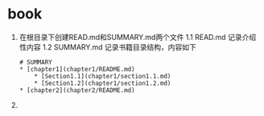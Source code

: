 # book
1. 在根目录下创建READ.md和SUMMARY.md两个文件
	1.1 READ.md 记录介绍性内容
	1.2 SUMMARY.md 记录书籍目录结构，内容如下
	```
	# SUMMARY
	* [chapter1](chapter1/README.md)
		* [Section1.1](chapter1/section1.1.md)
		* [Section1.2](chapter1/section1.2.md)
	* [chapter2](chapter2/README.md)
	```
2. 
	
